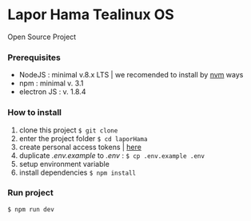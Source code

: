 # Lapor Hama Tealinux OS
Open Source Project

### Prerequisites
- NodeJS : minimal v.8.x LTS | we recomended to install by [nvm](https://github.com/creationix/nvm) ways
- npm : minimal v. 3.1
- electron JS : v. 1.8.4


### How to install

1. clone this project ```$ git clone ```
2. enter the project folder ```$ cd laporHama```
3. create personal access tokens | [here](https://github.com/settings/tokens)
4. duplicate _.env.example_ to _.env_ : ```$ cp .env.example .env```
5. setup environment variable
6. install dependencies ```$ npm install```

### Run project
```$ npm run dev```
